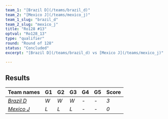```yaml
---
team_1: "[Brazil D](/teams/brazil_d)"
team_2: "[Mexico J](/teams/mexico_j)"
team_1_slug: "brazil_d"
team_2_slug: "mexico_j"
title: "Ro128 #13"
optval: "Ro128_13"
type: "qualifier"
round: "Round of 128"
status: "Concluded"
excerpt: "[Brazil D](/teams/brazil_d) vs [Mexico J](/teams/mexico_j)"

---
```

## Results

| Team names | G1 | G2 | G3 | G4 | G5 | Score |
| -- | -- | -- | -- | -- | -- | -- |
| *[Brazil D](/teams/brazil_d)* | *W* | *W* | *W* | *-* | *-* | *3* |
| *[Mexico J](/teams/mexico_j)* | *L* | *L* | *L* | *-* | *-* | *0* |
